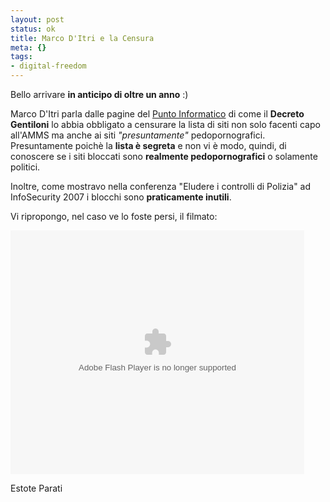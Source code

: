 ```yaml
--- 
layout: post
status: ok
title: Marco D'Itri e la Censura
meta: {}
tags: 
- digital-freedom
---
```

Bello arrivare **in anticipo di oltre un anno** :)  
  
Marco D'Itri parla dalle pagine del [Punto Informatico](http://punto-informatico.it/p.aspx?i=2219018) di come il **Decreto Gentiloni** lo abbia obbligato a censurare la lista di siti non solo facenti capo all'AMMS ma anche ai siti *"presuntamente"* pedopornografici.  
Presuntamente poichè la **lista è segreta** e non vi è modo, quindi, di conoscere se i siti bloccati sono **realmente pedopornografici** o solamente politici.  
  
Inoltre, come mostravo nella conferenza "Eludere i controlli di Polizia" ad InfoSecurity 2007 i blocchi sono **praticamente inutili**.  
  
Vi ripropongo, nel caso ve lo foste persi, il filmato:  
  
<embed style="width:470px; height:390px;" id="VideoPlayback" type="application/x-shockwave-flash" src="http://video.google.com/googleplayer.swf?docId=-8260069796878992303&hl=it" flashvars=""> </embed>  
  
Estote Parati  
  
 
